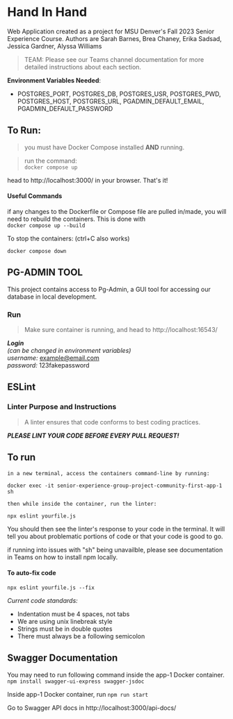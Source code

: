
# Hand In Hand
Web Application created as a project for MSU Denver's Fall 2023 Senior Experience Course.  Authors are Sarah Barnes, Brea Chaney, Erika Sadsad, Jessica Gardner, Alyssa Williams 

>TEAM: Please see our Teams channel documentation for more detailed instructions about each section. 


**Environment Variables Needed**:  
- POSTGRES_PORT, POSTGRES_DB, POSTGRES_USR, POSTGRES_PWD, POSTGRES_HOST, POSTGRES_URL, PGADMIN_DEFAULT_EMAIL,  PGADMIN_DEFAULT_PASSWORD


## To Run: 

>you must have Docker Compose installed **AND** running. 

>run the command:   
```docker compose up```

head to http://localhost:3000/ in your browser. That's it! 



#### **Useful Commands**
if any changes to the Dockerfile or Compose file are pulled in/made, you will need to rebuild the containers. This is done with   
```docker compose up --build```  

To stop the containers: (ctrl+C also works)

```docker compose down```


## PG-ADMIN TOOL ##
This project contains access to Pg-Admin, a GUI tool for accessing our database in local development. 

### Run ###
>Make sure container is running, and head to 
http://localhost:16543/  

***Login***  
 *(can be changed in environment variables)*  
*username:* example@email.com  
*password:* 123fakepassword 


## ESLint ##
### Linter Purpose and Instructions ###

>A linter ensures that code conforms to best coding practices.  

_**PLEASE LINT YOUR CODE BEFORE EVERY PULL REQUEST!**_

 ## To run ##
    in a new terminal, access the containers command-line by running:
    
 ```docker exec -it senior-experience-group-project-community-first-app-1 sh ```

    then while inside the container, run the linter: 
 
`````` npx eslint yourfile.js ``````

You should then see the linter's response to your code in the terminal. It will tell you about problematic portions of code or that your code is good to go.

if running into issues with "sh" being unavailble, please see documentation in Teams on how to install npm locally. 

#### To auto-fix code ####
 
```npx eslint yourfile.js --fix```


*Current code standards:*
* Indentation must be 4 spaces, not tabs
* We are using unix linebreak style
* Strings must be in double quotes
* There must always be a following semicolon


## Swagger Documentation ##
You may need to run following command inside the app-1 Docker container.
```npm install swagger-ui-express swagger-jsdoc```

Inside app-1 Docker container, run
```npm run start```

Go to Swagger API docs in http://localhost:3000/api-docs/ 